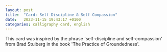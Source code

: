```yaml
---
layout: post
title:  "Card: Self-Discipline & Self-Compassion"
date:   2023-11-15 19:43:17 +0100
categories: calligraphy card, english
---
```

This card was inspired by the phrase 'self-discipline and self-compassion' from Brad Stulberg in the book 'The Practice of Groundedness'.